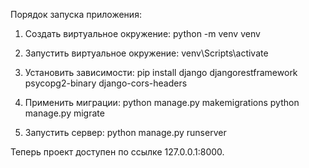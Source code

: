 Порядок запуска приложения:

1. Создать виртуальное окружение:
python -m venv venv

2. Запустить виртуальное окружение:
venv\\Scripts\\activate

3. Установить зависимости:
pip install django djangorestframework psycopg2-binary django-cors-headers

4. Применить миграции:
python manage.py makemigrations
python manage.py migrate

5. Запустить сервер:
python manage.py runserver

Теперь проект доступен по ссылке 127.0.0.1:8000.

